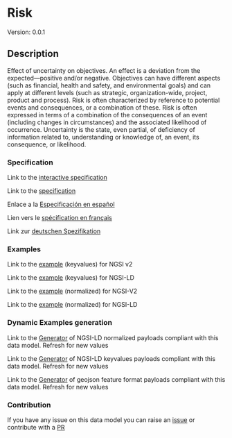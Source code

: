 # Risk
Version: 0.0.1

## Description 

Effect of uncertainty on objectives. An effect is a deviation from the expected—positive and/or negative. Objectives can have different aspects (such as financial, health and safety, and environmental goals) and can apply at different levels (such as strategic, organization-wide, project, product and process). Risk is often characterized by reference to potential events and consequences, or a combination of these. Risk is often expressed in terms of a combination of the consequences of an event (including changes in circumstances) and the associated likelihood of occurrence. Uncertainty is the state, even partial, of deficiency of information related to, understanding or knowledge of, an event, its consequence, or likelihood.
### Specification

Link to the [interactive specification](https://swagger.lab.fiware.org/?url=https://raw.githubusercontent.com/smart-data-models/dataModel.RiskManagement/master/Risk/swagger.yaml)

Link to the [specification](https://github.com/smart-data-models/dataModel.RiskManagement/blob/master/Risk/doc/spec.md)

Enlace a la [Especificación en español](https://github.com/smart-data-models/dataModel.RiskManagement/blob/master/Risk/doc/spec_ES.md)

Lien vers le [spécification en français](https://github.com/smart-data-models/dataModel.RiskManagement/blob/master/Risk/doc/spec_FR.md)

Link zur [deutschen Spezifikation](https://github.com/smart-data-models/dataModel.RiskManagement/blob/master/Risk/doc/spec_DE.md)
### Examples

Link to the [example](https://github.com/smart-data-models/dataModel.RiskManagement/blob/master/Risk/examples/example.json) (keyvalues) for NGSI v2

Link to the [example](https://github.com/smart-data-models/dataModel.RiskManagement/blob/master/Risk/examples/example.jsonld) (keyvalues) for NGSI-LD

Link to the [example](https://github.com/smart-data-models/dataModel.RiskManagement/blob/master/Risk/examples/example-normalized.json) (normalized) for NGSI-V2

Link to the [example](https://github.com/smart-data-models/dataModel.RiskManagement/blob/master/Risk/examples/example-normalized.jsonld) (normalized) for NGSI-LD
### Dynamic Examples generation

Link to the [Generator](https://smartdatamodels.org/extra/ngsi-ld_generator.php?schemaUrl=https://raw.githubusercontent.com/smart-data-models/dataModel.RiskManagement/master/Risk/schema.json&email=info@smartdatamodels.org) of NGSI-LD normalized payloads compliant with this data model. Refresh for new values

Link to the [Generator](https://smartdatamodels.org/extra/ngsi-ld_generator_keyvalues.php?schemaUrl=https://raw.githubusercontent.com/smart-data-models/dataModel.RiskManagement/master/Risk/schema.json&email=info@smartdatamodels.org) of NGSI-LD keyvalues payloads compliant with this data model. Refresh for new values

Link to the [Generator](https://smartdatamodels.org/extra/geojson_features_generator_v1.0.php?schemaUrl=https://raw.githubusercontent.com/smart-data-models/dataModel.RiskManagement/master/Risk/schema.json&email=info@smartdatamodels.org) of geojson feature format payloads compliant with this data model. Refresh for new values
### Contribution

 If you have any issue on this data model you can raise an [issue](https://github.com/smart-data-models/dataModel.RiskManagement/issues)  or contribute with a [PR](https://github.com/smart-data-models/dataModel.RiskManagement/pulls)